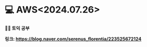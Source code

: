 <h1>💻 AWS<2024.07.26></h1>
<h4>📖📖 토익 공부<br>

링크: https://blog.naver.com/serenus_florentia/223525672124
